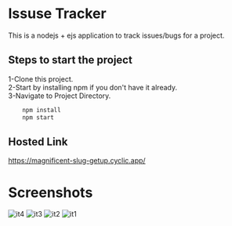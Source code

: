 
# Issuse Tracker

This is a nodejs + ejs  application to track issues/bugs for a project.

## Steps to start the project

1-Clone this project.           
2-Start by installing npm if you don't have it already.  
3-Navigate to Project Directory.

```bash
    npm install
    npm start

```
## Hosted Link
https://magnificent-slug-getup.cyclic.app/
# Screenshots
![it4](https://github.com/deevesh11nov/issusetracker/assets/127090783/fc3a264d-bb3a-449a-be5a-4ef2aa9134a8)
![it3](https://github.com/deevesh11nov/issusetracker/assets/127090783/6f3d7700-b4cc-422e-a7fd-b6a301cb5218)
![it2](https://github.com/deevesh11nov/issusetracker/assets/127090783/363884ec-4644-4145-88b8-32a24bd1689d)
![it1](https://github.com/deevesh11nov/issusetracker/assets/127090783/37bda6d1-de44-4cad-b1b2-b1df30c6ebe8)
